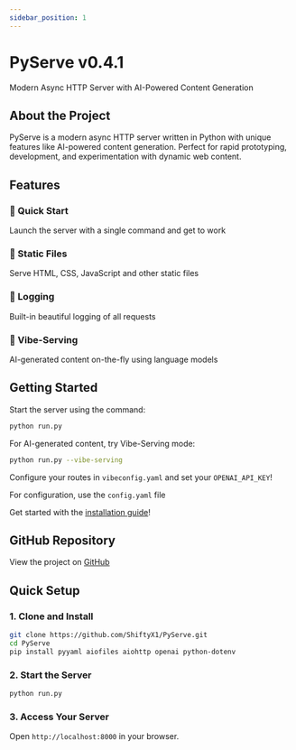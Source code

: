 ```yaml
---
sidebar_position: 1
---
```


# PyServe v0.4.1

Modern Async HTTP Server with AI-Powered Content Generation

## About the Project

PyServe is a modern async HTTP server written in Python with unique features like AI-powered content generation. Perfect for rapid prototyping, development, and experimentation with dynamic web content.

## Features

### 🚀 Quick Start
Launch the server with a single command and get to work

### 📁 Static Files
Serve HTML, CSS, JavaScript and other static files

### 📝 Logging
Built-in beautiful logging of all requests

### 🤖 Vibe-Serving
AI-generated content on-the-fly using language models

## Getting Started

Start the server using the command:

```bash
python run.py
```

For AI-generated content, try Vibe-Serving mode:

```bash
python run.py --vibe-serving
```

Configure your routes in `vibeconfig.yaml` and set your `OPENAI_API_KEY`!

For configuration, use the `config.yaml` file

Get started with the [installation guide](installation-and-setup/getting-started)!

## GitHub Repository

View the project on [GitHub](https://github.com/ShiftyX1/PyServe)

## Quick Setup

### 1. Clone and Install

```bash
git clone https://github.com/ShiftyX1/PyServe.git
cd PyServe
pip install pyyaml aiofiles aiohttp openai python-dotenv
```

### 2. Start the Server

```bash
python run.py
```

### 3. Access Your Server

Open `http://localhost:8000` in your browser.

